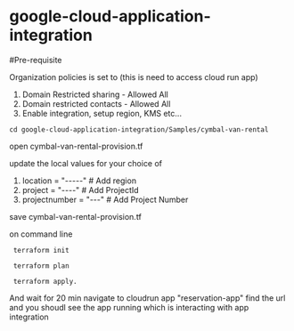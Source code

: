 # google-cloud-application-integration

#Pre-requisite

Organization policies is set to (this is need to access cloud run app)
1. Domain Restricted sharing - Allowed All 
2. Domain restricted contacts - Allowed All
3. Enable integration, setup region, KMS etc...

```
cd google-cloud-application-integration/Samples/cymbal-van-rental

```

open cymbal-van-rental-provision.tf

update the local values for your choice of 
1. location = "-----" # Add region
2. project = "----" # Add ProjectId
3. projectnumber = "---" # Add Project Number

save cymbal-van-rental-provision.tf

on command line 
 
```
 terraform init
 
 terraform plan 
 
 terraform apply.

``` 
And wait for 20 min
navigate to cloudrun app "reservation-app" find the url and you shoudl see the app running which is interacting with app integration
